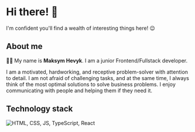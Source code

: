 # Hi there! 👋

I'm confident you'll find a wealth of interesting things here! 😉

## About me

👨‍💻 My name is **Maksym Hevyk**. I am a junior Frontend/Fullstack developer.

I am a motivated, hardworking, and receptive problem-solver with attention to detail. I am not afraid of challenging tasks, and at the same time, I always think of the most optimal solutions to solve business problems. I enjoy communicating with people and helping them if they need it.

## Technology stack

![HTML, CSS, JS, TypeScript, React](https://skillicons.dev/icons?i=html,css,js,typescript,react,materialui,styledcomponents,tailwind,sass,bootstrap,github,redux,webpack,vite,jest,vitest,cypress,gherkin,nodejs,express,graphql,postgres,mongodb,vscode,webstorm,bash,postman,notion&theme=light&perline=14)
